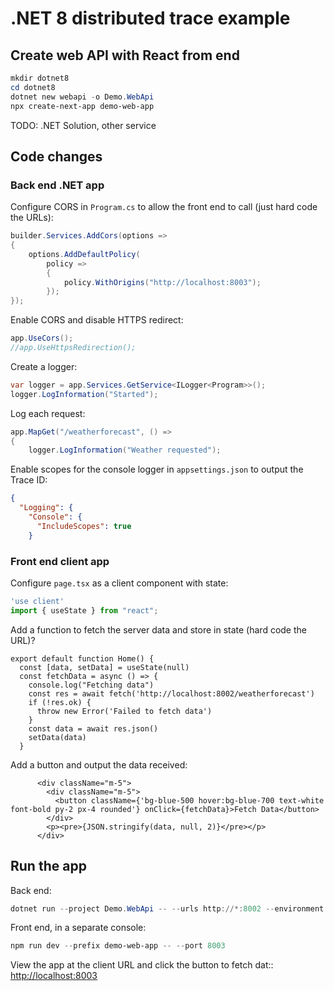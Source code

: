 # .NET 8 distributed trace example

## Create web API with React from end

```powershell
mkdir dotnet8
cd dotnet8
dotnet new webapi -o Demo.WebApi
npx create-next-app demo-web-app
```

TODO: .NET Solution, other service

## Code changes

### Back end .NET app

Configure CORS in `Program.cs` to allow the front end to call (just hard code the URLs):

```csharp
builder.Services.AddCors(options =>
{
    options.AddDefaultPolicy(
        policy =>
        {
            policy.WithOrigins("http://localhost:8003");
        });
});
```

Enable CORS and disable HTTPS redirect:

```csharp
app.UseCors();
//app.UseHttpsRedirection();
```

Create a logger:

```csharp
var logger = app.Services.GetService<ILogger<Program>>();
logger.LogInformation("Started");
```

Log each request:

```csharp
app.MapGet("/weatherforecast", () =>
{
    logger.LogInformation("Weather requested");
```

Enable scopes for the console logger in `appsettings.json` to output the Trace ID:

```json
{
  "Logging": {
    "Console": {
      "IncludeScopes": true
    }
```

### Front end client app

Configure `page.tsx` as a client component with state:

```typescript
'use client'
import { useState } from "react";
```

Add a function to fetch the server data and store in state (hard code the URL)?

```tsx
export default function Home() {
  const [data, setData] = useState(null)
  const fetchData = async () => {
    console.log("Fetching data")
    const res = await fetch('http://localhost:8002/weatherforecast')
    if (!res.ok) {
      throw new Error('Failed to fetch data')
    }
    const data = await res.json()
    setData(data)
  }
```

Add a button and output the data received:

```tsx
      <div className="m-5">
        <div className="m-5">
          <button className={'bg-blue-500 hover:bg-blue-700 text-white font-bold py-2 px-4 rounded'} onClick={fetchData}>Fetch Data</button>
        </div>
        <p><pre>{JSON.stringify(data, null, 2)}</pre></p>
      </div>
```

## Run the app

Back end:

```powershell
dotnet run --project Demo.WebApi -- --urls http://*:8002 --environment Development
```

Front end, in a separate console:

```powershell
npm run dev --prefix demo-web-app -- --port 8003
```

View the app at the client URL and click the button to fetch dat:: <http://localhost:8003>
